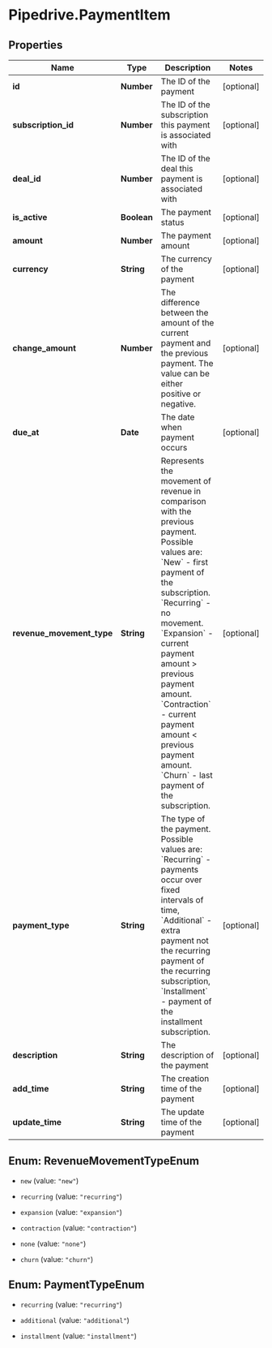 # Pipedrive.PaymentItem

## Properties

Name | Type | Description | Notes
------------ | ------------- | ------------- | -------------
**id** | **Number** | The ID of the payment | [optional] 
**subscription_id** | **Number** | The ID of the subscription this payment is associated with | [optional] 
**deal_id** | **Number** | The ID of the deal this payment is associated with | [optional] 
**is_active** | **Boolean** | The payment status | [optional] 
**amount** | **Number** | The payment amount | [optional] 
**currency** | **String** | The currency of the payment | [optional] 
**change_amount** | **Number** | The difference between the amount of the current payment and the previous payment. The value can be either positive or negative. | [optional] 
**due_at** | **Date** | The date when payment occurs | [optional] 
**revenue_movement_type** | **String** | Represents the movement of revenue in comparison with the previous payment. Possible values are: &#x60;New&#x60; - first payment of the subscription. &#x60;Recurring&#x60; - no movement. &#x60;Expansion&#x60; - current payment amount &gt; previous payment amount. &#x60;Contraction&#x60; - current payment amount &lt; previous payment amount. &#x60;Churn&#x60; - last payment of the subscription. | [optional] 
**payment_type** | **String** | The type of the payment. Possible values are: &#x60;Recurring&#x60; - payments occur over fixed intervals of time, &#x60;Additional&#x60; - extra payment not the recurring payment of the recurring subscription, &#x60;Installment&#x60; - payment of the installment subscription. | [optional] 
**description** | **String** | The description of the payment | [optional] 
**add_time** | **String** | The creation time of the payment | [optional] 
**update_time** | **String** | The update time of the payment | [optional] 



## Enum: RevenueMovementTypeEnum


* `new` (value: `"new"`)

* `recurring` (value: `"recurring"`)

* `expansion` (value: `"expansion"`)

* `contraction` (value: `"contraction"`)

* `none` (value: `"none"`)

* `churn` (value: `"churn"`)





## Enum: PaymentTypeEnum


* `recurring` (value: `"recurring"`)

* `additional` (value: `"additional"`)

* `installment` (value: `"installment"`)




